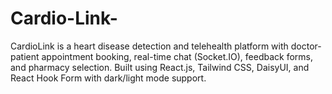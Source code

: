 # Cardio-Link-
CardioLink is a heart disease detection and telehealth platform with doctor-patient appointment booking, real-time chat (Socket.IO), feedback forms, and pharmacy selection. Built using React.js, Tailwind CSS, DaisyUI, and React Hook Form with dark/light mode support.
